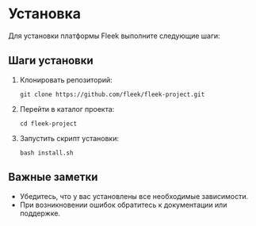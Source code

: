 <h1>Установка</h1>

<p>Для установки платформы Fleek выполните следующие шаги:</p>

<h2>Шаги установки</h2>

<ol>
    <li>Клонировать репозиторий:
        <pre><code>git clone https://github.com/fleek/fleek-project.git</code></pre>
    </li>
    <li>Перейти в каталог проекта:
        <pre><code>cd fleek-project</code></pre>
    </li>
    <li>Запустить скрипт установки:
        <pre><code>bash install.sh</code></pre>
    </li>
</ol>

<h2>Важные заметки</h2>

<ul>
    <li>Убедитесь, что у вас установлены все необходимые зависимости.</li>
    <li>При возникновении ошибок обратитесь к документации или поддержке.</li>
</ul>
